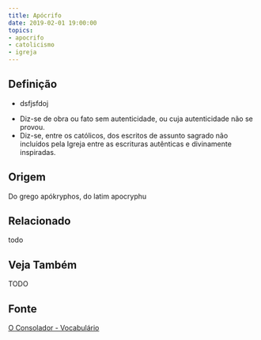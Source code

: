 ```yaml
---
title: Apócrifo
date: 2019-02-01 19:00:00
topics:
- apocrifo
- catolicismo
- igreja
---
```


## Definição
- dsfjsfdoj 
* Diz-se de obra ou fato sem autenticidade, ou cuja autenticidade não se provou. 
* Diz-se, entre os católicos, dos escritos de assunto sagrado não incluídos pela Igreja entre as
escrituras autênticas e divinamente inspiradas.

## Origem
Do grego apókryphos, do latim apocryphu

## Relacionado
todo

## Veja Também
TODO

## Fonte
[O Consolador - Vocabulário](http://www.oconsolador.com.br/linkfixo/vocabulario/principal.html)
